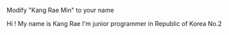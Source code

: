 Modify "Kang Rae Min" to your name 

Hi !
My name is Kang Rae 
I'm junior programmer in Republic of Korea
No.2